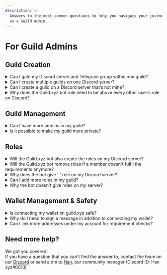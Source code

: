 ```yaml
---
description: >-
  Answers to the most common questions to help you navigate your journey with us
  as a Guild Admin.
---
```


# For Guild Admins

## Guild Creation

<details>

<summary>Can I gate my Discord server and Telegram group within one guild?</summary>

Multi-platform gating in one guild is not currently possible, but good news: we are working on it.

<img src="../.gitbook/assets/image (9) (1).png" alt="" data-size="original">

</details>

<details>

<summary>Can I create multiple guilds on one Discord server?</summary>

No, you can only create one guild on one server.

</details>

<details>

<summary>Can I create a guild on a Discord server that’s not mine?</summary>

Yes, but only if you have administrator permissions on that server.

</details>

<details>

<summary>Why does the Guild.xyz bot role need to be above every other user’s role on Discord?</summary>

The bot can only add/remove roles if its permission is on the top of the ones it has to manage.

</details>

## Guild Management

<details>

<summary>Can I have more admins in my guild?</summary>

Yes, multi-admin management is available in your guild. If you want to have more admins, you can add multiple addresses in the 'Edit guild' section.

![](<../.gitbook/assets/image (2).png>)

_Note: Guild Admins have a slightly faded crown above their address._

__![](<../.gitbook/assets/image (22).png>)

</details>

<details>

<summary>Is it possible to make my guild more private?</summary>

Absolutely! There are 3 ways to have more privacy around your guild:

1. Hiding your guild from explorer (Note: by URL, it can be found)
2. Hiding your members' addresses\
   \
   ![](<../.gitbook/assets/image (8).png>)\

3. Hiding the addresses on your allowlists\
   \
   ![](<../.gitbook/assets/image (13) (1).png>)

</details>

## Roles

<details>

<summary>Will the Guild.xyz bot also create the roles on my Discord server?</summary>

Yes! When you create a role in your guild, the bot will automatically add it to your Discord server with the same name.

![](<../.gitbook/assets/image (15).png>)

![](<../.gitbook/assets/image (5).png>)

</details>

<details>

<summary>Will the Guild.xyz bot remove roles if a member doesn't fulfil the requirements anymore?</summary>

Yes, We’re listening to blockchain events and manage roles in real-time based on these events. Whenever users don't meet the requirements for a role anymore, our bot will send them a private message like:

![](<../.gitbook/assets/image (24).png>)

</details>

<details>

<summary>Why does the bot give ' ' role on my Discord server?</summary>

This happens when you delete the Discord role that the Guild.xyz bot has created on your server.

</details>

<details>

<summary>Can I add more roles in my guild?</summary>

Yes, of course! If it's up to us, you can add an infinite number of roles, but on Discord the maximum is 250.

</details>

<details>

<summary>Why the bot doesn't give roles on my server?</summary>

If that happens then the Guild.xyz bot role is not above every other user roles it has to manage on Discord. It’s the only way for the bot to add/remove roles to/from your members.

![](<../.gitbook/assets/image (7).png>)

</details>

## Wallet Management & Safety

<details>

<summary>Is connecting my wallet on guild.xyz safe?</summary>

Absolutely! When you sign in with guild.xyz, you only are validating ownership of the wallet address. The Guild.xyz bot does not get any permissions to perform transactions, and does not have any way of withdrawing anything from your wallet.

</details>

<details>

<summary>Why do I need to sign a message in addition to connecting my wallet?</summary>

Signing is the only way we can truly know that you are the owner of the wallet you are connecting. Signing is a safe, gas-less transaction that does not in any way give Guild.xyz permission to perform any transactions with your wallet.

</details>

<details>

<summary>Can I link more addresses under my account for requirement checks?</summary>

Yes! If you join a guild with a different address but the same Discord account, your addresses will be linked together and both will be used to check requirements.\
\
![](<../.gitbook/assets/image (23).png>)\
![](<../.gitbook/assets/image (6) (1).png>)\


</details>

## Need more help?

We got you covered!\
If you have a question that you can't find the answer to, contact the team on our [Discord](https://discord.gg/guildxyz) or send a dm to [Han](https://twitter.com/ikbenhan), our community manager (Discord ID: Han xyz#0013)
